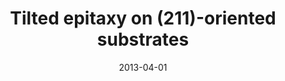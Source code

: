 ---
title: "Tilted epitaxy on (211)-oriented substrates"
collection: publications
permalink: /publication/2013-04-01-Tilted-epitaxy-on-211-oriented-substrates
date: 2013-04-01
venue: 'Applied physics letters'
paperurl: 'https://doi.org/10.1063/1.4799278'
citation: 'Woo, S Y, <b>Devenyi, G A</b>, Ghanad-Tavakoli, S, Kleiman, R N, Preston, J S, Botton, G A, &quot;<i>Tilted epitaxy on (211)-oriented substrates</i>.&quot; Applied physics letters, 2013.'
---
